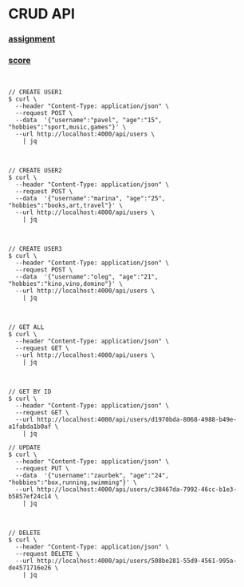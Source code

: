 # CRUD API

### [assignment](https://github.com/AlreadyBored/nodejs-assignments/blob/main/assignments/crud-api/assignment.md)

### [score](https://github.com/AlreadyBored/nodejs-assignments/blob/main/assignments/crud-api/score.md)

<br/>

```
// CREATE USER1
$ curl \
  --header "Content-Type: application/json" \
  --request POST \
  --data  '{"username":"pavel", "age":"15", "hobbies":"sport,music,games"}' \
  --url http://localhost:4000/api/users \
    | jq
```

<br/>

```
// CREATE USER2
$ curl \
  --header "Content-Type: application/json" \
  --request POST \
  --data  '{"username":"marina", "age":"25", "hobbies":"books,art,travel"}' \
  --url http://localhost:4000/api/users \
    | jq
```

<br/>

```
// CREATE USER3
$ curl \
  --header "Content-Type: application/json" \
  --request POST \
  --data  '{"username":"oleg", "age":"21", "hobbies":"kino,vino,domino"}' \
  --url http://localhost:4000/api/users \
    | jq
```

<br/>

```
// GET ALL
$ curl \
  --header "Content-Type: application/json" \
  --request GET \
  --url http://localhost:4000/api/users \
    | jq
```

<br/>

```
// GET BY ID
$ curl \
  --header "Content-Type: application/json" \
  --request GET \
  --url http://localhost:4000/api/users/d1970bda-8068-4988-b49e-a1fabda1b0af \
    | jq
```

```
// UPDATE
$ curl \
  --header "Content-Type: application/json" \
  --request PUT \
  --data  '{"username":"zaurbek", "age":"24", "hobbies":"box,running,swimming"}' \
  --url http://localhost:4000/api/users/c38467da-7992-46cc-b1e3-b5857ef24c14 \
    | jq
```

<br/>

```
// DELETE
$ curl \
  --header "Content-Type: application/json" \
  --request DELETE \
  --url http://localhost:4000/api/users/508be281-55d9-4561-995a-de4571716e26 \
    | jq
```
